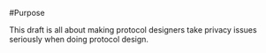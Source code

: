 #Purpose

This draft is all about making protocol designers take privacy issues seriously when doing protocol design.
